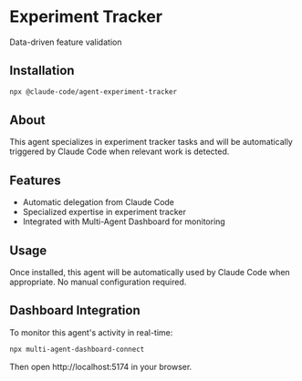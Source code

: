 # Experiment Tracker

Data-driven feature validation

## Installation

```bash
npx @claude-code/agent-experiment-tracker
```

## About

This agent specializes in experiment tracker tasks and will be automatically triggered by Claude Code when relevant work is detected.

## Features

- Automatic delegation from Claude Code
- Specialized expertise in experiment tracker
- Integrated with Multi-Agent Dashboard for monitoring

## Usage

Once installed, this agent will be automatically used by Claude Code when appropriate. No manual configuration required.

## Dashboard Integration

To monitor this agent's activity in real-time:

```bash
npx multi-agent-dashboard-connect
```

Then open http://localhost:5174 in your browser.
